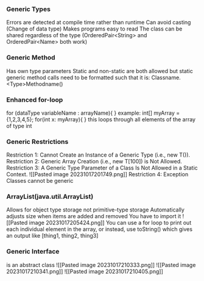 ### Generic Types
Errors are detected at compile time rather than runtime
Can avoid casting (Change of data type)
Makes programs easy to read
The class can be shared regardless of the type (OrderedPair\<String> and OrderedPair\<Name> both work)

### Generic Method
Has own type parameters
Static and non-static are both allowed but static generic method calls need to be formatted such that it is: Classname.\<Type>Methodname()

### Enhanced for-loop
for (dataType variableName : arrayName){
}
example:
int\[] myArray = {1,2,3,4,5};
for(int x: myArray){
}
this loops through all elements of the array of type int

### Generic Restrictions
Restriction 1: Cannot Create an Instance of a Generic Type (i.e., new T()).
Restriction 2: Generic Array Creation (i.e., new T\[100]) is Not Allowed. 
Restriction 3: A Generic Type Parameter of a Class Is Not Allowed in a Static Context.
![[Pasted image 20231017201749.png]]
Restriction 4: Exception Classes cannot be generic

### ArrayList(java.util.ArrayList)
Allows for object type storage not primitive-type storage
Automatically adjusts size when items are added and removed
You have to import it
![[Pasted image 20231017205424.png]]
You can use a for loop to print out each individual element in the array, or instead, use toString() which gives an output like \[thing1, thing2, thing3]

### Generic Interface
is an abstract class
![[Pasted image 20231017210333.png]]
![[Pasted image 20231017210341.png]]
![[Pasted image 20231017210405.png]]
